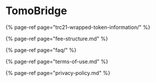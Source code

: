 # TomoBridge

{% page-ref page="trc21-wrapped-token-information/" %}

{% page-ref page="fee-structure.md" %}

{% page-ref page="faq/" %}

{% page-ref page="terms-of-use.md" %}

{% page-ref page="privacy-policy.md" %}



